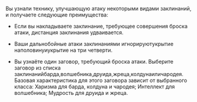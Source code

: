 Вы узнали технику, улучшающую атаку некоторыми видами заклинаний, и получаете следующие преимущества:





- Если вы накладываете заклинание, требующее совершения броска атаки, дистанция заклинания удваивается.

- Ваши дальнобойные атаки заклинаниями игнорируютукрытие наполовинуиукрытие на три четверти.

- Вы узнаёте один заговор, требующий броска атаки. Выберите заговор из списка заклинанийбарда,волшебника,друида,жреца,колдунаиличародея. Базовая характеристика для этого заговора зависит от выбранного класса: Харизма для барда, колдуна и чародея; Интеллект для волшебника; Мудрость для друида и жреца.

